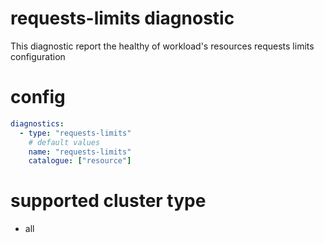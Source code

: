 # requests-limits diagnostic

This diagnostic report the healthy of workload's resources requests limits configuration  

# config
```yaml
diagnostics:
  - type: "requests-limits"
    # default values
    name: "requests-limits"
    catalogue: ["resource"]
```
# supported cluster type 
* all